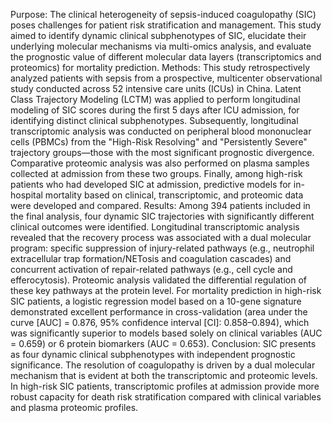 Purpose: The clinical heterogeneity of sepsis-induced coagulopathy (SIC) poses challenges for patient risk stratification and management. This study aimed to identify dynamic clinical subphenotypes of SIC, elucidate their underlying molecular mechanisms via multi-omics analysis, and evaluate the prognostic value of different molecular data layers (transcriptomics and proteomics) for mortality prediction.
Methods: This study retrospectively analyzed patients with sepsis from a prospective, multicenter observational study conducted across 52 intensive care units (ICUs) in China. Latent Class Trajectory Modeling (LCTM) was applied to perform longitudinal modeling of SIC scores during the first 5 days after ICU admission, for identifying distinct clinical subphenotypes. Subsequently, longitudinal transcriptomic analysis was conducted on peripheral blood mononuclear cells (PBMCs) from the "High-Risk Resolving" and "Persistently Severe" trajectory groups—those with the most significant prognostic divergence. Comparative proteomic analysis was also performed on plasma samples collected at admission from these two groups. Finally, among high-risk patients who had developed SIC at admission, predictive models for in-hospital mortality based on clinical, transcriptomic, and proteomic data were developed and compared.
Results: Among 394 patients included in the final analysis, four dynamic SIC trajectories with significantly different clinical outcomes were identified. Longitudinal transcriptomic analysis revealed that the recovery process was associated with a dual molecular program: specific suppression of injury-related pathways (e.g., neutrophil extracellular trap formation/NETosis and coagulation cascades) and concurrent activation of repair-related pathways (e.g., cell cycle and efferocytosis). Proteomic analysis validated the differential regulation of these key pathways at the protein level. For mortality prediction in high-risk SIC patients, a logistic regression model based on a 10-gene signature demonstrated excellent performance in cross-validation (area under the curve [AUC] = 0.876, 95% confidence interval [CI]: 0.858–0.894), which was significantly superior to models based solely on clinical variables (AUC = 0.659) or 6 protein biomarkers (AUC = 0.653).
Conclusion: SIC presents as four dynamic clinical subphenotypes with independent prognostic significance. The resolution of coagulopathy is driven by a dual molecular mechanism that is evident at both the transcriptomic and proteomic levels. In high-risk SIC patients, transcriptomic profiles at admission provide more robust capacity for death risk stratification compared with clinical variables and plasma proteomic profiles.

